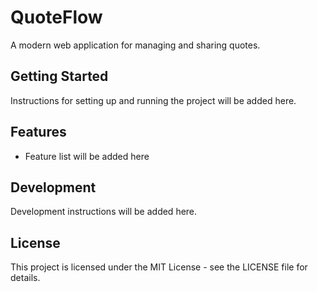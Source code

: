 # QuoteFlow

A modern web application for managing and sharing quotes.

## Getting Started

Instructions for setting up and running the project will be added here.

## Features

- Feature list will be added here

## Development

Development instructions will be added here.

## License

This project is licensed under the MIT License - see the LICENSE file for details. 